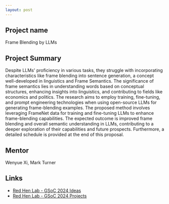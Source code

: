 ```yaml
---
layout: post
---
```


## Project name

Frame Blending by LLMs

## Project Summary

Despite LLMs' proficiency in various tasks, they struggle with incorporating characteristics like frame blending into sentence generation, a concept well-developed in linguistics and Frame Semantics. The significance of frame semantics lies in understanding words based on conceptual structures, enhancing insights into linguistics, and contributing to fields like economics and politics. The research aims to employ training, fine-tuning, and prompt engineering technologies when using open-source LLMs for generating frame-blending examples. The proposed method involves leveraging FrameNet data for training and fine-tuning LLMs to enhance frame-blending capabilities. The expected outcome is improved frame blending and overall semantic understanding in LLMs, contributing to a deeper exploration of their capabilities and future prospects. Furthermore, a detailed schedule is provided at the end of this proposal.

## Mentor

Wenyue Xi, Mark Turner

## Links

- [Red Hen Lab - GSoC 2024 Ideas](https://www.redhenlab.org/summer-of-code/red-hen-lab-gsoc-2024-ideas#h.42qi6xk6809k)
- [Red Hen Lab - GSoC 2024 Projects](https://sites.google.com/site/distributedlittleredhen/summer-of-code/red-hen-lab-gsoc-2024-projects?authuser=1)
